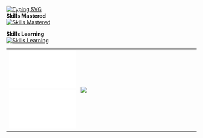 [![Typing SVG](https://readme-typing-svg.demolab.com?font=Fira+Code&pause=1000&width=435&lines=Tech+Otakus+Save+The+World;Advance+by+fair+means+or+foul)](https://git.io/typing-svg)  
**Skills Mastered**  
[![Skills Mastered](https://skillicons.dev/icons?i=bash,bootstrap,c,cpp,cloudflare,cmake,discord,bots,gcp,git,github,githubactions,go,gradle,idea,java,maven,js,ts,html,tailwind,css,vite,vue,vscode,webpack,mongodb,latex,linux,md,netlify,nginx,spring,sqlite,stackoverflow&perline=10&theme=light)](https://skillicons.dev)

**Skills Learning**  
[![Skills Learning](https://skillicons.dev/icons?i=ae,blender,cs,docker,dotnet,electron,flutter,godot,graphql,ai,kotlin,kubernetes,wasm,lua,matlab,ps,pr,pytorch,react,redis,regex,rust,tensorflow,unity,unreal&perline=10&theme=light)](https://skillicons.dev)

<p align="center">

 </p>
<table>
  <tr>
    <td>
      <img src="https://raw.githubusercontent.com/LykorisR/github-stats/master/generated/languages.svg#gh-light-mode-only">
      <img src="https://raw.githubusercontent.com/LykorisR/github-stats/master/generated/overview.svg#gh-light-mode-only">
    </td>
    <td>
      <img src="https://github.com/LykorisR/LykorisR/blob/main/gif.gif?raw=true" align="right" width="300"/>
    </td>
  </tr>
</table>
